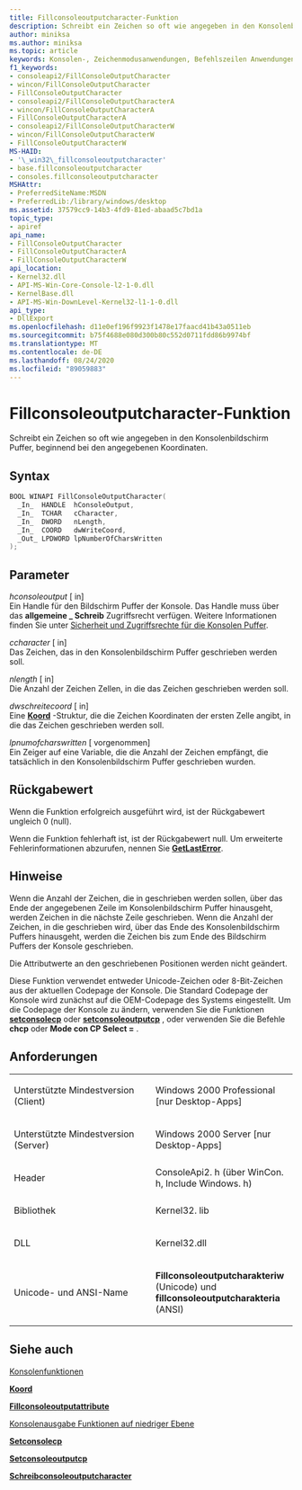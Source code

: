 ```yaml
---
title: Fillconsoleoutputcharacter-Funktion
description: Schreibt ein Zeichen so oft wie angegeben in den Konsolenbildschirm Puffer, beginnend bei den angegebenen Koordinaten.
author: miniksa
ms.author: miniksa
ms.topic: article
keywords: Konsolen-, Zeichenmodusanwendungen, Befehlszeilen Anwendungen, Terminalanwendungen, Konsolen-API
f1_keywords:
- consoleapi2/FillConsoleOutputCharacter
- wincon/FillConsoleOutputCharacter
- FillConsoleOutputCharacter
- consoleapi2/FillConsoleOutputCharacterA
- wincon/FillConsoleOutputCharacterA
- FillConsoleOutputCharacterA
- consoleapi2/FillConsoleOutputCharacterW
- wincon/FillConsoleOutputCharacterW
- FillConsoleOutputCharacterW
MS-HAID:
- '\_win32\_fillconsoleoutputcharacter'
- base.fillconsoleoutputcharacter
- consoles.fillconsoleoutputcharacter
MSHAttr:
- PreferredSiteName:MSDN
- PreferredLib:/library/windows/desktop
ms.assetid: 37579cc9-14b3-4fd9-81ed-abaad5c7bd1a
topic_type:
- apiref
api_name:
- FillConsoleOutputCharacter
- FillConsoleOutputCharacterA
- FillConsoleOutputCharacterW
api_location:
- Kernel32.dll
- API-MS-Win-Core-Console-l2-1-0.dll
- KernelBase.dll
- API-MS-Win-DownLevel-Kernel32-l1-1-0.dll
api_type:
- DllExport
ms.openlocfilehash: d11e0ef196f9923f1478e17faacd41b43a0511eb
ms.sourcegitcommit: b75f4688e080d300b80c552d0711fdd86b9974bf
ms.translationtype: MT
ms.contentlocale: de-DE
ms.lasthandoff: 08/24/2020
ms.locfileid: "89059883"
---
```

# <a name="fillconsoleoutputcharacter-function"></a>Fillconsoleoutputcharacter-Funktion


Schreibt ein Zeichen so oft wie angegeben in den Konsolenbildschirm Puffer, beginnend bei den angegebenen Koordinaten.

<a name="syntax"></a>Syntax
------

```C
BOOL WINAPI FillConsoleOutputCharacter(
  _In_  HANDLE  hConsoleOutput,
  _In_  TCHAR   cCharacter,
  _In_  DWORD   nLength,
  _In_  COORD   dwWriteCoord,
  _Out_ LPDWORD lpNumberOfCharsWritten
);
```

<a name="parameters"></a>Parameter
----------

*hconsoleoutput* \[ in\]  
Ein Handle für den Bildschirm Puffer der Konsole. Das Handle muss über das **allgemeine \_ Schreib** Zugriffsrecht verfügen. Weitere Informationen finden Sie unter [Sicherheit und Zugriffsrechte für die Konsolen Puffer](console-buffer-security-and-access-rights.md).

*ccharacter* \[ in\]  
Das Zeichen, das in den Konsolenbildschirm Puffer geschrieben werden soll.

*nlength* \[ in\]  
Die Anzahl der Zeichen Zellen, in die das Zeichen geschrieben werden soll.

*dwschreitecoord* \[ in\]  
Eine [**Koord**](coord-str.md) -Struktur, die die Zeichen Koordinaten der ersten Zelle angibt, in die das Zeichen geschrieben werden soll.

*lpnumofcharswritten* \[ vorgenommen\]  
Ein Zeiger auf eine Variable, die die Anzahl der Zeichen empfängt, die tatsächlich in den Konsolenbildschirm Puffer geschrieben wurden.

<a name="return-value"></a>Rückgabewert
------------

Wenn die Funktion erfolgreich ausgeführt wird, ist der Rückgabewert ungleich 0 (null).

Wenn die Funktion fehlerhaft ist, ist der Rückgabewert null. Um erweiterte Fehlerinformationen abzurufen, nennen Sie [**GetLastError**](https://msdn.microsoft.com/library/windows/desktop/ms679360).

<a name="remarks"></a>Hinweise
-------

Wenn die Anzahl der Zeichen, die in geschrieben werden sollen, über das Ende der angegebenen Zeile im Konsolenbildschirm Puffer hinausgeht, werden Zeichen in die nächste Zeile geschrieben. Wenn die Anzahl der Zeichen, in die geschrieben wird, über das Ende des Konsolenbildschirm Puffers hinausgeht, werden die Zeichen bis zum Ende des Bildschirm Puffers der Konsole geschrieben.

Die Attributwerte an den geschriebenen Positionen werden nicht geändert.

Diese Funktion verwendet entweder Unicode-Zeichen oder 8-Bit-Zeichen aus der aktuellen Codepage der Konsole. Die Standard Codepage der Konsole wird zunächst auf die OEM-Codepage des Systems eingestellt. Um die Codepage der Konsole zu ändern, verwenden Sie die Funktionen [**setconsolecp**](setconsolecp.md) oder [**setconsoleoutputcp**](setconsoleoutputcp.md) , oder verwenden Sie die Befehle **chcp** oder **Mode con CP Select =** .

<a name="requirements"></a>Anforderungen
------------

<table>
<colgroup>
<col width="50%" />
<col width="50%" />
</colgroup>
<tbody>
<tr class="odd">
<td><p>Unterstützte Mindestversion (Client)</p></td>
<td><p>Windows 2000 Professional [nur Desktop-Apps]</p></td>
</tr>
<tr class="even">
<td><p>Unterstützte Mindestversion (Server)</p></td>
<td><p>Windows 2000 Server [nur Desktop-Apps]</p></td>
</tr>
<tr class="odd">
<td><p>Header</p></td>
<td>ConsoleApi2. h (über WinCon. h, Include Windows. h)</td>
</tr>
<tr class="even">
<td><p>Bibliothek</p></td>
<td>Kernel32. lib</td>
</tr>
<tr class="odd">
<td><p>DLL</p></td>
<td>Kernel32.dll</td>
</tr>
<tr class="even">
<td><p>Unicode- und ANSI-Name</p></td>
<td><p><strong>Fillconsoleoutputcharakteriw</strong> (Unicode) und <strong>fillconsoleoutputcharakteria</strong> (ANSI)</p></td>
</tr>
<tr class="odd">
</tr>
<tr class="even">
</tr>
<tr class="odd">
</tr>
<tr class="even">
</tr>
</tbody>
</table>

## <a name="span-idsee_alsospansee-also"></a><span id="see_also"></span>Siehe auch


[Konsolenfunktionen](console-functions.md)

[**Koord**](coord-str.md)

[**Fillconsoleoutputattribute**](fillconsoleoutputattribute.md)

[Konsolenausgabe Funktionen auf niedriger Ebene](low-level-console-output-functions.md)

[**Setconsolecp**](setconsolecp.md)

[**Setconsoleoutputcp**](setconsoleoutputcp.md)

[**Schreibconsoleoutputcharacter**](writeconsoleoutputcharacter.md)

 

 




